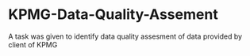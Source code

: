 # KPMG-Data-Quality-Assement
A task was given to identify data quality assesment of data provided by client of KPMG
